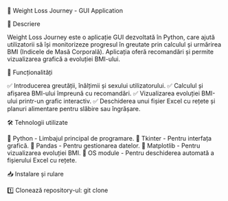 🎯 Weight Loss Journey - GUI Application

📝 Descriere

Weight Loss Journey este o aplicație GUI dezvoltată în Python, care ajută utilizatorii să își monitorizeze progresul în greutate prin calculul și urmărirea BMI (Indicele de Masă Corporală). Aplicația oferă recomandări și permite vizualizarea grafică a evoluției BMI-ului.

🚀 Funcționalități

✅ Introducerea greutății, înălțimii și sexului utilizatorului.
✅ Calculul și afișarea BMI-ului împreună cu recomandări.
✅ Vizualizarea evoluției BMI-ului printr-un grafic interactiv.
✅ Deschiderea unui fișier Excel cu rețete și planuri alimentare pentru slăbire sau îngrășare.

🛠️ Tehnologii utilizate

🔹 Python - Limbajul principal de programare.
🔹 Tkinter - Pentru interfața grafică.
🔹 Pandas - Pentru gestionarea datelor.
🔹 Matplotlib - Pentru vizualizarea evoluției BMI.
🔹 OS module - Pentru deschiderea automată a fișierului Excel cu rețete.

📥 Instalare și rulare

1️⃣ Clonează repository-ul:
git clone 
